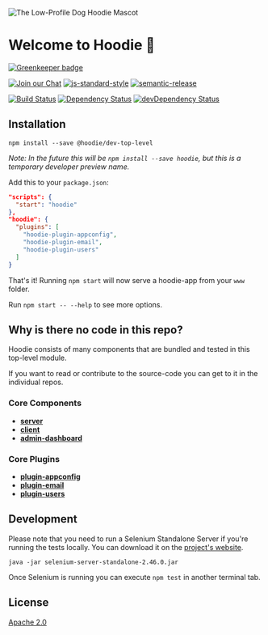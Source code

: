 ![The Low-Profile Dog Hoodie Mascot](https://avatars1.githubusercontent.com/u/1888826?v=3&s=200)

# Welcome to Hoodie 🎉

[![Greenkeeper badge](https://badges.greenkeeper.io/Charlotteis/hoodie.svg)](https://greenkeeper.io/)

[![Join our Chat](https://img.shields.io/badge/Chat-IRC%20or%20Slack-blue.svg)](http://hood.ie/chat)
[![js-standard-style](https://img.shields.io/badge/code%20style-standard-brightgreen.svg?style=flat)](https://github.com/feross/standard)
[![semantic-release](https://img.shields.io/badge/%20%20%F0%9F%93%A6%F0%9F%9A%80-semantic--release-e10079.svg)](https://github.com/semantic-release/semantic-release)

[![Build Status](https://travis-ci.org/hoodiehq/hoodie.svg?branch=master)](https://travis-ci.org/hoodiehq/hoodie)
[![Dependency Status](https://david-dm.org/hoodiehq/hoodie.svg)](https://david-dm.org/hoodiehq/hoodie)
[![devDependency Status](https://david-dm.org/hoodiehq/hoodie/dev-status.svg)](https://david-dm.org/hoodiehq/hoodie#info=devDependencies)

## Installation

`npm install --save @hoodie/dev-top-level`

_Note: In the future this will be `npm install --save hoodie`, but this is a temporary developer preview name._

Add this to your `package.json`:

```json
"scripts": {
  "start": "hoodie"
},
"hoodie": {
  "plugins": [
    "hoodie-plugin-appconfig",
    "hoodie-plugin-email",
    "hoodie-plugin-users"
  ]
}
```

That's it! Running `npm start` will now serve a hoodie-app from your `www` folder.

Run `npm start -- --help` to see more options.

## Why is there no code in this repo?

Hoodie consists of many components that are bundled and tested in this top-level module.

If you want to read or contribute to the source-code you can get to it in the individual repos.

### Core Components

- [**server**](https://github.com/hoodiehq/hoodie-server)
- [**client**](https://github.com/hoodiehq/hoodie.js)
- [**admin-dashboard**](https://github.com/hoodiehq/hoodie-admin-dashboard)

### Core Plugins

- [**plugin-appconfig**](https://github.com/hoodiehq/hoodie-plugin-appconfig)
- [**plugin-email**](https://github.com/hoodiehq/hoodie-plugin-email)
- [**plugin-users**](https://github.com/hoodiehq/hoodie-plugin-users)

## Development

Please note that you need to run a Selenium Standalone Server if you're running the tests locally. You can download it on the [project's website](http://www.seleniumhq.org/download/).

`java -jar selenium-server-standalone-2.46.0.jar`

Once Selenium is running you can execute `npm test` in another terminal tab.

## License

[Apache 2.0](LICENSE)
